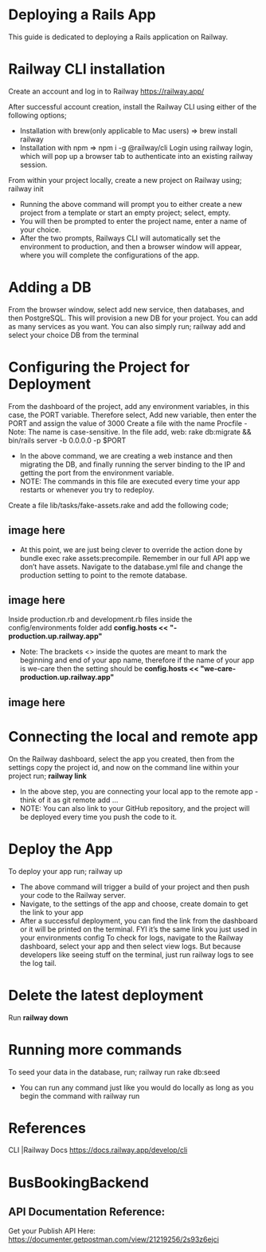 # Deploying a Rails App

This guide is dedicated to deploying a Rails application on Railway.
# Railway CLI installation

Create an account and log in to Railway https://railway.app/

After successful account creation, install the Railway CLI using either of the
following options;
- Installation with brew(only applicable to Mac users) => brew install railway
- Installation with npm => npm i -g @railway/cli
Login using railway login, which will pop up a browser tab to authenticate into an
existing railway session.

From within your project locally, create a new project on Railway using; railway init
- Running the above command will prompt you to either create a new project
from a template or start an empty project; select, empty.
- You will then be prompted to enter the project name, enter a name of your
choice.
- After the two prompts, Railways CLI will automatically set the environment to
production, and then a browser window will appear, where you will complete
the configurations of the app.
# Adding a DB
From the browser window, select add new service, then databases, and then
PostgreSQL. This will provision a new DB for your project. You can add as many
services as you want.
You can also simply run; railway add and select your choice DB from the terminal

# Configuring the Project for Deployment

From the dashboard of the project, add any environment variables, in this case, the
PORT variable. Therefore select, Add new variable, then enter the PORT and assign
the value of 3000
Create a file with the name Procfile - Note: The name is case-sensitive.
In the file add, web: rake db:migrate && bin/rails server -b 0.0.0.0 -p $PORT
- In the above command, we are creating a web instance and then migrating
the DB, and finally running the server binding to the IP and getting the port
from the environment variable.
- NOTE: The commands in this file are executed every time your app restarts
or whenever you try to redeploy.

Create a file lib/tasks/fake-assets.rake and add the following code;
## image here 
- At this point, we are just being clever to override the action done by
bundle exec rake assets:precompile. Remember in our full API app we don’t
have assets.
Navigate to the database.yml file and change the production setting to point to the
remote database.
## image here 

Inside production.rb and development.rb files inside the config/environments
folder add **config.hosts << "<name-of-app>-production.up.railway.app"**
  - Note: The brackets <> inside the quotes are meant to mark the beginning and
end of your app name, therefore if the name of your app is we-care then the
setting should be **config.hosts << "we-care-production.up.railway.app"**
  
 ## image here 
  
# Connecting the local and remote app
  
  On the Railway dashboard, select the app you created, then from the settings copy
the project id, and now on the command line within your project run; **railway link
<project-id>**
  - In the above step, you are connecting your local app to the remote app -
  think of it as git remote add …
  - NOTE: You can also link to your GitHub repository, and the project will be
  deployed every time you push the code to it.
  
 # Deploy the App
   To deploy your app run; railway up
   - The above command will trigger a build of your project and then push your
      code to the Railway server.
   - Navigate, to the settings of the app and choose, create domain to get the link
      to your app
   - After a successful deployment, you can find the link from the dashboard or it
      will be printed on the terminal. FYI it’s the same link you just used in your
      environments config
To check for logs, navigate to the Railway dashboard, select your app and then
select view logs. But because developers like seeing stuff on the terminal, just run
railway logs to see the log tail.
  
  # Delete the latest deployment
  Run **railway down**
  
 # Running more commands
  To seed your data in the database, run; railway run rake db:seed
  - You can run any command just like you would do locally as long as you
    begin the command with railway run
  
 # References
  CLI |Railway Docs https://docs.railway.app/develop/cli

# BusBookingBackend
##  API Documentation Reference:
Get your Publish API Here: https://documenter.getpostman.com/view/21219256/2s93z6ejci

